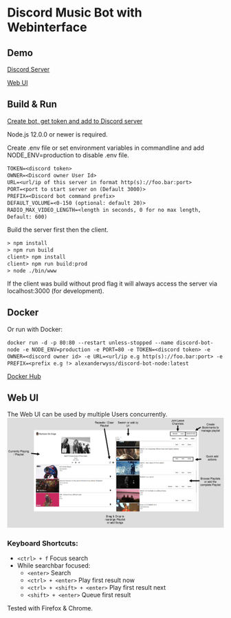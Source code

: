 # Discord Music Bot with Webinterface

## Demo
[Discord Server](https://discord.gg/7v9jSsukYw)

[Web UI](https://discord-demo.wyss.tech/player/790550663280459786)

## Build & Run

[Create bot, get token and add to Discord server](https://github.com/AlexanderWyss/discord-bot-node/blob/master/DiscordBotREADME.md)

Node.js 12.0.0 or newer is required.

Create .env file or set environment variables in commandline and add NODE_ENV=production to disable .env file.
```
TOKEN=<discord token>
OWNER=<Discord owner User Id>
URL=<url/ip of this server in format http(s)://foo.bar:port>
PORT=<port to start server on (Default 3000)>
PREFIX=<Discord bot command prefix>
DEFAULT_VOLUME=<0-150 (optional: default 20)>
RADIO_MAX_VIDEO_LENGTH=<length in seconds, 0 for no max length, Default: 600)
```

Build the server first then the client.
```
> npm install
> npm run build
client> npm install
client> npm run build:prod
> node ./bin/www
```

If the client was build without prod flag it will always access the server via localhost:3000 (for development).

## Docker
Or run with Docker:
```
docker run -d -p 80:80 --restart unless-stopped --name discord-bot-node -e NODE_ENV=production -e PORT=80 -e TOKEN=<discord token> -e OWNER=<discord owner id> -e URL=<url/ip e.g http(s)://foo.bar:port> -e PREFIX=<prefix e.g !> alexanderwyss/discord-bot-node:latest
```
[Docker Hub](https://hub.docker.com/r/alexanderwyss/discord-bot-node)

## Web UI
The Web UI can be used by multiple Users concurrently.
![Web UI](https://raw.githubusercontent.com/AlexanderWyss/README-assets/master/discord-bot-node-web-ui.png)

### Keyboard Shortcuts:
* `<ctrl> + f` Focus search
* While searchbar focused:
    * `<enter>` Search
    * `<ctrl> + <enter>` Play first result now
    * `<ctrl> + <shift> + <enter>` Play first result next
    * `<shift> + <enter>` Queue first result

Tested with Firefox & Chrome.
